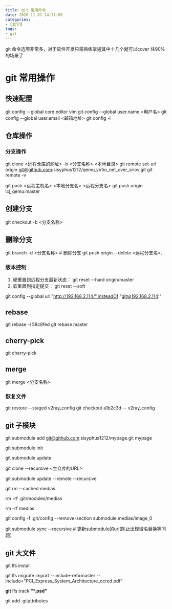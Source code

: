 ```yaml
---
title: git 常用命令
date: 2020-11-01 14:31:09
categories:
- [其它]
tags:
- git
---
```


git 命令选项非常多，对于软件开发只需熟练掌握其中十几个就可以cover 住90% 的场景了

# git 常用操作
## 快速配置
git config --global core.editor vim
git config --global user.name <用户名>
git config --global user.email <邮箱地址>
git config -l

## 仓库操作
### 分支操作
git clone <远程仓库的网址> -b <分支名称> <本地目录>
git remote set-url origin git@github.com:sisyphus1212/qemu_virtio_net_over_sriov.git
git remote -v

git push <远程主机名> <本地分支名> <远程分支名>
git push origin lcj_qemu:master
## 创建分支
git checkout -b <分支名称>

## 删除分支
git branch -d <分支名称> # 删除分支
git push origin --delete <远程分支名>、
### 版本控制
1. 硬重置到远程分支最新状态：
git reset --hard  origin/master
1. 软重置到指定提交：
git reset --soft <commit ID>



git config --global url."http://192.168.2.114/".insteadOf "git@192.168.2.114:"





## rebase
git rebase -i 58c8fed
git rebase master

## cherry-pick
git cherry-pick <commit ID>

## merge
git merge <分支名称>

### 恢复文件
git restore --staged v2ray_config
git checkout a1b2c3d -- v2ray_config

## git 子模块
git submodule add git@github.com:sisyphus1212/mypage.git mypage

git submodule init

git submodule update

git clone --recursive <主仓库的URL>

git submodule update --remote --recursive

git rm --cached medias

rm -rf .git/modules/medias

rm -rf medias

git config -f .git/config --remove-section submodule.medias/image_0

git submodule sync --recursive # 更新submodule的url(防止出现域名替换等问题）

## git 大文件
git lfs install

git lfs migrate import --include-ref=master --include="PCI_Express_System_Architecture_ocred.pdf"

**git** lfs track **"*.psd"**

git add .gitattributes

